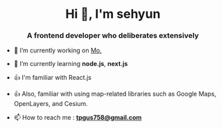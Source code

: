 <h1 align="center">Hi 👋, I'm sehyun</h1>
<h3 align="center">A frontend developer who deliberates extensively</h3>

- 🔭 I’m currently working on [Mo.](https://www.1.com/)

- 🌱 I’m currently learning **node.js**, **next.js**

- 👍 I'm familiar with React.js

- 👍 Also, familiar with using map-related libraries such as Google Maps, OpenLayers, and Cesium.

- 📫 How to reach me : **tpgus758@gmail.com**
